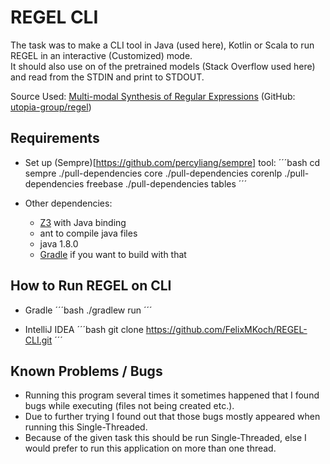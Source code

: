 # REGEL CLI
The task was to make a CLI tool in Java (used here), Kotlin or Scala to run REGEL in an interactive (Customized) mode.  
It should also use on of the pretrained models (Stack Overflow used here) and read from the STDIN and print to STDOUT.  
  
Source Used: [Multi-modal Synthesis of Regular Expressions](https://arxiv.org/abs/1908.03316) (GitHub: [utopia-group/regel](https://github.com/utopia-group/regel/))

## Requirements
- Set up (Sempre)[https://github.com/percyliang/sempre] tool:
´´´bash
cd sempre
./pull-dependencies core
./pull-dependencies corenlp
./pull-dependencies freebase
./pull-dependencies tables
´´´

- Other dependencies:
	- [Z3](https://github.com/Z3Prover/z3) with Java binding
	- ant to compile java files
	- java 1.8.0
	- [Gradle](https://gradle.org/) if you want to build with that
	
## How to Run REGEL on CLI
- Gradle
´´´bash
./gradlew run
´´´

- IntelliJ IDEA
´´´bash
git clone https://github.com/FelixMKoch/REGEL-CLI.git
´´´


## Known Problems / Bugs
- Running this program several times it sometimes happened that I found bugs while executing (files not being created etc.).  
- Due to further trying I found out that those bugs mostly appeared when running this Single-Threaded.  
- Because of the given task this should be run Single-Threaded, else I would prefer to run this application on more than one thread.
	
